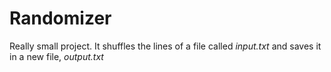 # Randomizer

Really small project. It shuffles the lines of a file called _input.txt_ and saves it in a new file, _output.txt_